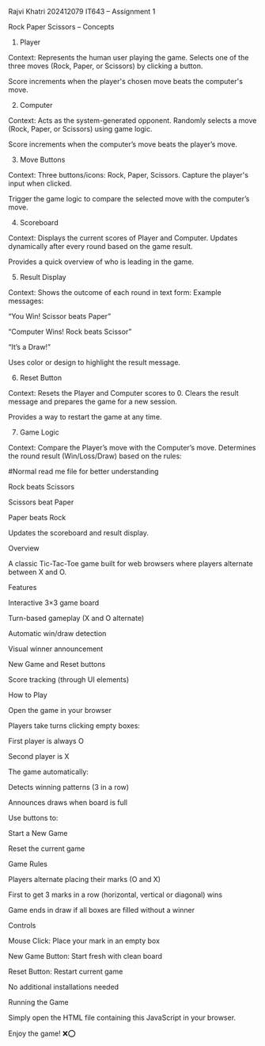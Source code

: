 Rajvi Khatri
202412079
IT643 – Assignment 1

Rock Paper Scissors – Concepts

1. Player

Context:
 Represents the human user playing the game.
Selects one of the three moves (Rock, Paper, or Scissors) by clicking a button.


Score increments when the player's chosen move beats the computer's move.



2. Computer
   
Context:
 Acts as the system-generated opponent.
Randomly selects a move (Rock, Paper, or Scissors) using game logic.


Score increments when the computer’s move beats the player’s move.



3. Move Buttons
   
Context:
 Three buttons/icons: Rock, Paper, Scissors.
Capture the player's input when clicked.


Trigger the game logic to compare the selected move with the computer’s move.



4. Scoreboard
   
Context:
 Displays the current scores of Player and Computer.
Updates dynamically after every round based on the game result.


Provides a quick overview of who is leading in the game.



5. Result Display
   
Context:
 Shows the outcome of each round in text form:
Example messages:


“You Win! Scissor beats Paper”


“Computer Wins! Rock beats Scissor”


“It’s a Draw!”


Uses color or design to highlight the result message.



6. Reset Button
   
Context:
 Resets the Player and Computer scores to 0.
Clears the result message and prepares the game for a new session.


Provides a way to restart the game at any time.



7. Game Logic
   
Context:
 Compare the Player’s move with the Computer’s move.
Determines the round result (Win/Loss/Draw) based on the rules:



#Normal read me file for better understanding


Rock beats Scissors


Scissors beat Paper


Paper beats Rock


Updates the scoreboard and result display.





Overview


A classic Tic-Tac-Toe game built for web browsers where players alternate between X and O.

Features


Interactive 3×3 game board

Turn-based gameplay (X and O alternate)

Automatic win/draw detection

Visual winner announcement

New Game and Reset buttons

Score tracking (through UI elements)

How to Play


Open the game in your browser

Players take turns clicking empty boxes:

First player is always O

Second player is X

The game automatically:

Detects winning patterns (3 in a row)

Announces draws when board is full

Use buttons to:

Start a New Game

Reset the current game

Game Rules


Players alternate placing their marks (O and X)

First to get 3 marks in a row (horizontal, vertical or diagonal) wins

Game ends in draw if all boxes are filled without a winner

Controls


Mouse Click: Place your mark in an empty box

New Game Button: Start fresh with clean board

Reset Button: Restart current game

No additional installations needed

Running the Game


Simply open the HTML file containing this JavaScript in your browser.

Enjoy the game! ❌⭕
